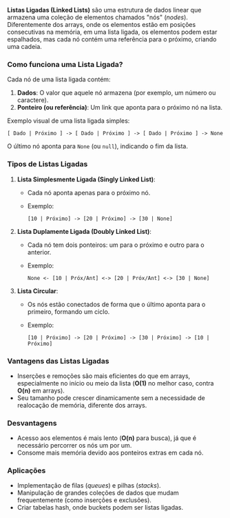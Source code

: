 **Listas Ligadas (Linked Lists)** são uma estrutura de dados linear que armazena uma coleção de elementos chamados "nós" (_nodes_). Diferentemente dos arrays, onde os elementos estão em posições consecutivas na memória, em uma lista ligada, os elementos podem estar espalhados, mas cada nó contém uma referência para o próximo, criando uma cadeia.

### **Como funciona uma Lista Ligada?**

Cada nó de uma lista ligada contém:
1. **Dados**: O valor que aquele nó armazena (por exemplo, um número ou caractere).
2. **Ponteiro (ou referência)**: Um link que aponta para o próximo nó na lista.

Exemplo visual de uma lista ligada simples:

```
[ Dado | Próximo ] -> [ Dado | Próximo ] -> [ Dado | Próximo ] -> None
```

O último nó aponta para `None` (ou `null`), indicando o fim da lista.

### **Tipos de Listas Ligadas**

1. **Lista Simplesmente Ligada (Singly Linked List)**:
    - Cada nó aponta apenas para o próximo nó.
    - Exemplo:

        ```
        [10 | Próximo] -> [20 | Próximo] -> [30 | None]
        ```

2. **Lista Duplamente Ligada (Doubly Linked List)**:
    - Cada nó tem dois ponteiros: um para o próximo e outro para o anterior.
    - Exemplo:

        ```
        None <- [10 | Próx/Ant] <-> [20 | Próx/Ant] <-> [30 | None]
        ```

3. **Lista Circular**:
    - Os nós estão conectados de forma que o último aponta para o primeiro, formando um ciclo.
    - Exemplo:

        ```
        [10 | Próximo] -> [20 | Próximo] -> [30 | Próximo] -> [10 | Próximo]
        ```

### **Vantagens das Listas Ligadas**

- Inserções e remoções são mais eficientes do que em arrays, especialmente no início ou meio da lista (**O(1)** no melhor caso, contra **O(n)** em arrays).
- Seu tamanho pode crescer dinamicamente sem a necessidade de realocação de memória, diferente dos arrays.

### **Desvantagens**

- Acesso aos elementos é mais lento (**O(n)** para busca), já que é necessário percorrer os nós um por um.
- Consome mais memória devido aos ponteiros extras em cada nó.

### **Aplicações**

- Implementação de filas (_queues_) e pilhas (_stacks_).
- Manipulação de grandes coleções de dados que mudam frequentemente (como inserções e exclusões).
- Criar tabelas hash, onde buckets podem ser listas ligadas.


